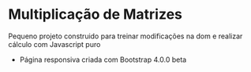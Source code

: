 # Multiplicação de Matrizes
Pequeno projeto construido para treinar modificações na dom e realizar cálculo com Javascript puro

* Página responsiva criada com Bootstrap 4.0.0 beta

